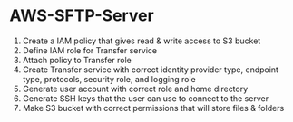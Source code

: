 # AWS-SFTP-Server
1. Create a IAM policy that gives read & write access to S3 bucket
2. Define IAM role for Transfer service
3. Attach policy to Transfer role
4. Create Transfer service with correct identity provider type, endpoint type, protocols, security role, and logging role
5. Generate user account with correct role and home directory
6. Generate SSH keys that the user can use to connect to the server
7.  Make S3 bucket with correct permissions that will store files & folders

